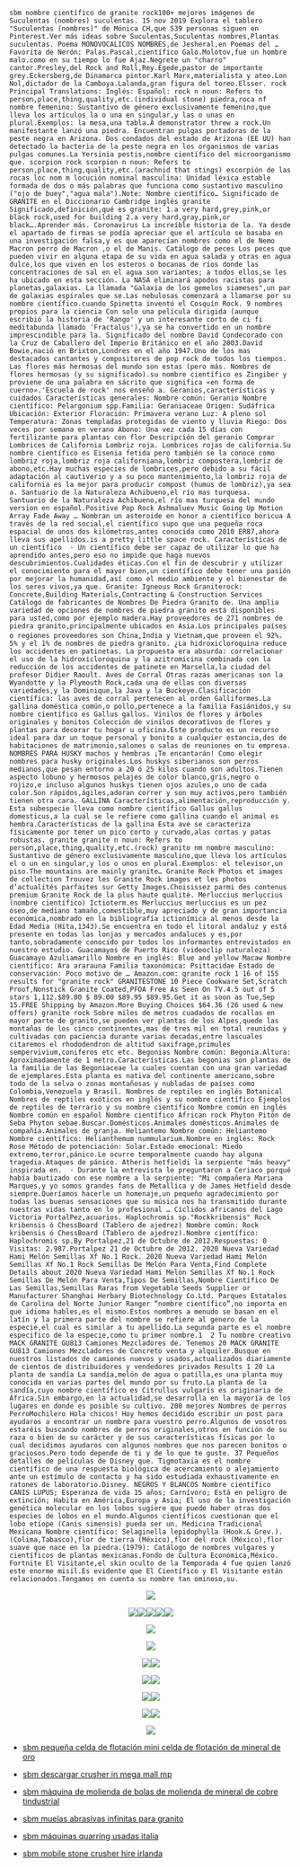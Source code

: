 
```
sbm nombre científico de granite rock100+ mejores imágenes de Suculentas (nombres) suculentas. 15 nov 2019 Explora el tablero "Suculentas (nombres)" de Mónica CH,que 539 personas siguen en Pinterest.Ver más ideas sobre Suculentas,Suculentas nombres,Plantas suculentas. Poema MONOVOCALICOS NOMBRES,de Jesheral,en Poemas del … Favorita de Nerón: Palas.Pascal,científico Galo.Molotov,fue un hombre malo.como en su tiempo lo fue Ajaz.Negrete un "charro" cantor.Presley,del Rock and Roll,Rey.Egede,pastor de importante grey.Eckersberg,de Dinamarca pintor.Karl Marx,materialista y ateo.Lon Nol,dictador de la Camboya.Lalanda,gran figura del toreo.Elsser. rock Principal Translations: Inglés: Español: rock n noun: Refers to person,place,thing,quality,etc.(individual stone) piedra,roca nf nombre femenino: Sustantivo de género exclusivamente femenino,que lleva los artículos la o una en singular,y las o unas en plural.Exemplos: la mesa,una tabla.A demonstrator threw a rock.Un manifestante lanzó una piedra. Encuentran pulgas portadoras de la peste negra en Arizona. Dos condados del estado de Arizona (EE UU) han detectado la bacteria de la peste negra en los organismos de varias pulgas comunes.La Yersinia pestis,nombre científico del microorganismo que. scorpion rock scorpion n noun: Refers to person,place,thing,quality,etc.(arachnid that stings) escorpión de las rocas loc nom m locución nominal masculina: Unidad léxica estable formada de dos o más palabras que funciona como sustantivo masculino ("ojo de buey","agua mala").Note: Nombre científico… Significado de GRANITE en el Diccionario Cambridge inglés granite Significado,definición,qué es granite: 1.a very hard,grey,pink,or black rock,used for building 2.a very hard,gray,pink,or black….Aprender más. Coronavirus La increíble historia de la. Ya desde el apartado de firmas se podía apreciar que el artículo se basaba en una investigación falsa,y es que aparecían nombres como el de Nemo Macron perro de Macron ,o el de Manis. Catálogo de peces Los peces que pueden vivir en alguna etapa de su vida en agua salada y otras en agua dulce,los que viven en los esteros o bocanas de ríos donde las concentraciones de sal en el agua son variantes; a todos ellos,se les ha ubicado en esta sección. La NASA eliminará apodos racistas para planetas,galaxias. La llamada "Galaxia de los gemelos siameses",un par de galaxias espirales que se.Las nebulosas comenzará a llamarse por su nombre científico.cuando Spinetta inventó el Cosquín Rock. 9 nombres propios para la ciencia Con solo una película dirigida (aunque escribió la historia de 'Rango' y un interesante corto de ci fi meditabunda llamado 'Fractalus'),ya se ha convertido en un nombre imprescindible para la. Significado del nombre David Condecorado con la Cruz de Caballero del Imperio Británico en el año 2003.David Bowie,nació en Brixton,Londres en el año 1947.Uno de los mas destacados cantantes y compositores de pop rock de todos los tiempos. Las flores más hermosas del mundo son estas (pero más. Nombres de flores hermosas (y su significado).su nombre científico es Zingiber y proviene de una palabra en sácrito que significa «en forma de cuerno».'Escuela de rock' nos enseñó a. Geranios,características y cuidados Características generales: Nombre común: Geranio Nombre científico: Pelargonium spp.Familia: Geraniaceae Origen: Sudáfrica Ubicación: Exterior Floración: Primavera verano Luz: A pleno sol Temperatura: Zonas templadas protegidas de viento y lluvia Riego: Dos veces por semana en verano Abono: Una vez cada 15 días con fertilizante para plantas con flor Descripción del geranio Comprar Lombrices de California Lombriz roja. Lombrices rojas de california.Su nombre científico es Eisenia fetida pero también se la conoce como lombriz roja,lombriz roja californiana,lombriz compostera,lombriz de abono,etc.Hay muchas especies de lombrices,pero debido a su fácil adaptación al cautiverio y a su poco mantenimiento,la lombriz roja de california es la mejor para producir compost (humus de lombriz),ya sea a. Santuario de la Naturaleza Achibueno,el río mas turquesa.  · Santuario de la Naturaleza Achibueno,el río mas turquesa del mundo version en español.Positive Pop Rock Ashmaluev Music Going Up Motion Array Fade Away … Nombran un asteroide en honor a científico boricua A través de la red social,el científico supo que una pequeña roca espacial de unos dos kilómetros,antes conocida como 2010 ER87,ahora lleva sus apellidos.is a pretty little space rock. Características de un científico  · Un científico debe ser capaz de utilizar lo que ha aprendido antes,pero eso no impide que haga nuevos descubrimientos.Cualidades éticas.Con el fin de descubrir y utilizar el conocimiento para el mayor bien,un científico debe tener una pasión por mejorar la humanidad,así como el medio ambiente y el bienestar de los seres vivos,ya que. Granite: Igneous Rock Graniterock: Concrete,Building Materials,Contracting & Construction Services Catálogo de fabricantes de Nombres De Piedra Granito de. Una amplia variedad de opciones de nombres de piedra granito está disponibles para usted,como por ejemplo madera.Hay proveedores de 271 nombres de piedra granito,principalmente ubicados en Asia.Los principales países o regiones proveedores son China,India y Vietnam,que proveen el 92%，5% y el 1% de nombres de piedra granito. ¿La hidroxicloroquina reduce los accidentes en patinetas. La propuesta era absurda: correlacionar el uso de la hidroxicloroquina y la azitromicina combinada con la reducción de los accidentes de patinete en Marsella,la ciudad del profesor Didier Raoult. Aves de Corral Otras razas americanas son la Wyandotte y la Plymouth Rock,cada una de ellas con diversas variedades,y la Dominique,la Java y la Buckeye.Clasificación científica: las aves de corral pertenecen al orden Galliformes.La gallina doméstica común,o pollo,pertenece a la familia Fasiánidos,y su nombre científico es Gallus gallus. Vinilos de flores y árboles originales y bonitos Colección de vinilos decorativos de flores y plantas para decorar tu hogar u oficina.Este producto es un recurso ideal para dar un toque personal y bonito a cualquier estancia,des de habitaciones de matrimonio,salones o salas de reuniones en tu empresa. NOMBRES PARA HUSKY machos y hembras ¡Te encantarán! Como elegir nombres para husky originales.Los huskys siberianos son perros medianos,que pesan entorno a 20 ó 25 kilos cuando son adultos.Tienen aspecto lobuno y hermosos pelajes de color blanco,gris,negro o rojizo,e incluso algunos huskys tienen ojos azules,o uno de cada color.Son rápidos,ágiles,adoran correr y son muy activos,pero también tienen otra cara. GALLINA Características,alimentación,reproducción y. Esta subespecie lleva como nombre científico Gallus gallus domesticus,a la cual se le refiere como gallina cuando el animal es hembra.Características de la gallina Esta ave se caracteriza físicamente por tener un pico corto y curvado,alas cortas y patas robustas. granite granite n noun: Refers to person,place,thing,quality,etc.(rock) granito nm nombre masculino: Sustantivo de género exclusivamente masculino,que lleva los artículos el o un en singular,y los o unos en plural.Exemplos: el televisor,un piso.The mountains are mainly granite… Granite Rock Photos et images de collection Trouvez les Granite Rock images et les photos d’actualités parfaites sur Getty Images.Choisissez parmi des contenus premium Granite Rock de la plus haute qualité. Merluccius merluccius (nombre científico) Ictioterm.es Merluccius merluccius es un pez óseo,de mediano tamaño,comestible,muy apreciado y de gran importancia económica,nombrado en la bibliografía ictionímica al menos desde la Edad Media (Hita,1343).Se encuentra en todo el litoral andaluz y está presente en todas las lonjas y mercados andaluces y es,por tanto,sobradamente conocido por todos los informantes entrevistados en nuestro estudio. Guacamayos de Puerto Rico (videoclip naturaleza)  · Guacamayo Azuliamarillo Nombre en inglés: Blue and yellow Macaw Nombre científico: Ara ararauna Familia taxonómica: Psittacidae Estado de conservación: Poco motivo de … Amazon.com: granite rock 1 16 of 155 results for "granite rock" GRANITESTONE 10 Piece Cookware Set,Scratch Proof,Nonstick Granite Coated,PFOA Free As Seen On TV.4.5 out of 5 stars 1,112.$89.00 $ 89.00 $89.95 $89.95.Get it as soon as Tue,Sep 15.FREE Shipping by Amazon.More Buying Choices $64.36 (26 used & new offers) granite rock Sobre miles de metros cuadados de rocallas en mayor parte de granito,se pueden ver plantas de los Alpes,quede las montañas de los cinco continentes,mas de tres mil en total reunidas y cultivadas con paciencia durante varias decadas,entre lascuales citaremos el rhododendron de altitud saxifrage,primules sempervivium,coniferos etc etc. Begonias Nombre común: Begonia.Altura: Aproximadamente de 1 metro.Características.Las begonias son plantas de la familia de las Begoniaceae la cuales cuentan con una gran variedad de ejemplares.Esta planta es nativa del continente americano,sobre todo de la selva o zonas montañosas y nubladas de países como Colombia,Venezuela y Brasil. Nombres de reptiles en inglés Botanical Nombres de reptiles exóticos en inglés y su nombre científico Ejemplos de reptiles de terrario y su nombre cientifico Nombre común en inglés Nombre común en español Nombre científico African rock Phyton Pitón de Seba Phyton sebae.Buscar.Domésticos.Animales domésticos.Animales de compañía.Animales de granja. Heliantemo Nombre común: Heliantemo Nombre científico: Helianthemum nummularium.Nombre en inglés: Rock Rose Método de potenciación: Solar.Estado emocional: Miedo extremo,terror,pánico.Le ocurre temporalmente cuando hay alguna tragedia.Ataques de pánico. Atheris hetfieldi la serpiente "más heavy" inspirada en.  · Durante la entrevista le preguntaron a Ceriaco porqué había bautizado con ese nombre a la serpiente: "Mi compañera Mariana Marques,y yo somos grandes fans de Metallica y de James Hetfield desde siempre.Queríamos hacerle un homenaje,un pequeño agradecimiento por todas las buenas sensaciones que su música nos ha transmitido durante nuestras vidas tanto en lo profesional … Cíclidos africanos del Lago Victoria PortalPez,acuarios. Haplochromis sp."Rockkribensis" Rock kribensis ó ChessBoard (Tablero de ajedrez) Nombre común: Rock kribensis ó ChessBoard (Tablero de ajedrez).Nombre científico: Haplochromis sp.By Portalpez,21 de Octubre de 2012.Respuestas: 0 Visitas: 2.987.Portalpez 21 de Octubre de 2012. 2020 Nueva Variedad Hami Melón Semillas Xf No.1 Rock. 2020 Nueva Variedad Hami Melón Semillas Xf No.1 Rock Semillas De Melón Para Venta,Find Complete Details about 2020 Nueva Variedad Hami Melón Semillas Xf No.1 Rock Semillas De Melón Para Venta,Tipos De Semillas,Nombre Científico De Las Semillas,Semillas Raras from Vegetable Seeds Supplier or Manufacturer Shanghai Herbary Biotechnology Co.Ltd. Parques Estatales de Carolina del Norte Junior Ranger “nombre científico”,no importa en que idioma hables,es el mismo.Estos nombres a menudo se basan en el latín y la primera parte del nombre se refiere al genero de la especie,el cual es similar a tu apellido.La segunda parte es el nombre especifico de la especie,como tu primer nombre.1  2 Tu nombre creativo MACK GRANITE GU813 Camiones Mezcladores de. Tenemos 20 MACK GRANITE GU813 Camiones Mezcladores de Concreto venta y alquiler.Busque en nuestros listados de camiones nuevos y usados,actualizados diariamente de cientos de distribuidores y vendedores privados Results 1 20 La planta de sandía La sandía,melón de agua o patilla,es una planta muy conocida en varias partes del mundo por su fruto.La planta de la sandía,cuyo nombre científico es Citrullus vulgaris es originaria de África.Sin embargo,en la actualidad,se desarrolla en la mayoría de los lugares en donde es posible su cultivo. 200 mejores Nombres de perros PerroMochilero Hola chicos! Hoy hemos decidido escribir un post para ayudaros a encontrar un nombre para vuestro perro.Algunos de vosotros estaréis buscando nombres de perros originales,otros en función de su raza o bien de su carácter y de sus características físicas por lo cual decidimos ayudaros con algunos nombres que nos parecen bonitos o graciosos.Pero todo depende de ti y de lo que te guste. 37 Pequeños detalles de películas de Disney que. Tigmotaxia es el nombre científico de una respuesta biológica de acercamiento o alejamiento ante un estímulo de contacto y ha sido estudiada exhaustivamente en ratones de laboratorio.Disney. NEGROS Y BLANCOS Nombre científico CANIS LUPUS; Esperanza de vida 15 años; Carnívoro; Está en peligro de extinción; Habita en América,Europa y Asia; El uso de la investigación genética molecular en los lobos sugiere que puede haber otras dos especies de lobos en el mundo.Algunos científicos cuestionan que el lobo etíope (Canis simensis) pueda ser un. Medicina Tradicional Mexicana Nombre científico: Selaginella lepidophylla (Hook.& Grev.).(Colima,Tabasco),flor de tierra (México),flor del rock (México),flor suave que nace en la piedra.(1979): Catálogo de nombres vulgares y científicos de plantas mexicanas.Fondo de Cultura Económica,México. Fortnite El Visitante,el skin oculto de la Temporada 4 fue quien lanzó este enorme misil.Es evidente que El Científico y El Visitante están relacionados.Tengamos en cuenta su nombre tan ominoso,su. 
```

<div align="center">

<a href="https://es-crusher.shibang-china.com/github&k=sbm+nombre+cient%C3%ADfico+de+granite+rock"><img src="https://static.shibang-china.com/es/crusher/logo.jpg"></a>

<a href="https://es-crusher.shibang-china.com/github&k=sbm+nombre+cient%C3%ADfico+de+granite+rock"><img src="https://static.shibang-china.com/es/crusher/index.jpg"></a><a href="https://es-crusher.shibang-china.com/material.htmlgithub&k=sbm+nombre+cient%C3%ADfico+de+granite+rock"><img src="https://static.shibang-china.com/es/crusher/material.jpg"></a><a href="https://es-crusher.shibang-china.com/application.htmlgithub&k=sbm+nombre+cient%C3%ADfico+de+granite+rock"><img src="https://static.shibang-china.com/es/crusher/application.jpg"></a><a href="https://es-crusher.shibang-china.com/aboutus.htmlgithub&k=sbm+nombre+cient%C3%ADfico+de+granite+rock"><img src="https://static.shibang-china.com/es/crusher/aboutus.jpg"></a><a href="https://es-crusher.shibang-china.com/contact.htmlgithub&k=sbm+nombre+cient%C3%ADfico+de+granite+rock"><img src="https://static.shibang-china.com/es/crusher/contact.jpg"></a>

<a href="https://es-crusher.shibang-china.com/github&k=sbm+nombre+cient%C3%ADfico+de+granite+rock"><img src="https://static.shibang-china.com/es/crusher/banner.jpg"></a>

<a href="https://swt.shibang-china.com/github&k=sbm+nombre+cient%C3%ADfico+de+granite+rock"><img src="https://static.shibang-china.com/es/crusher/text.jpg"></a>

<a href="https://swt.shibang-china.com/github&k=sbm+nombre+cient%C3%ADfico+de+granite+rock"><img src="https://static.shibang-china.com/es/crusher/chat.jpg"></a><a href="https://es-crusher.shibang-china.com/contact.htmlgithub&k=sbm+nombre+cient%C3%ADfico+de+granite+rock"><img src="https://static.shibang-china.com/es/crusher/message.jpg"></a>

<a href="https://es-crusher.shibang-china.com/products/pe.htmlgithub&k=sbm+nombre+cient%C3%ADfico+de+granite+rock"><img src="https://static.shibang-china.com/es/crusher/pe.jpg"></a><a href="https://es-crusher.shibang-china.com/products/pf.htmlgithub&k=sbm+nombre+cient%C3%ADfico+de+granite+rock"><img src="https://static.shibang-china.com/es/crusher/pf.jpg"></a>

<a href="https://es-crusher.shibang-china.com/products/hpt.htmlgithub&k=sbm+nombre+cient%C3%ADfico+de+granite+rock"><img src="https://static.shibang-china.com/es/crusher/hpt.jpg"></a><a href="https://es-crusher.shibang-china.com/products/vsi.htmlgithub&k=sbm+nombre+cient%C3%ADfico+de+granite+rock"><img src="https://static.shibang-china.com/es/crusher/vsi.jpg"></a>

<a href="https://es-crusher.shibang-china.com/products/klv.htmlgithub&k=sbm+nombre+cient%C3%ADfico+de+granite+rock"><img src="https://static.shibang-china.com/es/crusher/klv.jpg"></a><a href="https://es-crusher.shibang-china.com/products/portable.htmlgithub&k=sbm+nombre+cient%C3%ADfico+de+granite+rock"><img src="https://static.shibang-china.com/es/crusher/portable.jpg"></a>

<a href="https://swt.shibang-china.com/github&k=sbm+nombre+cient%C3%ADfico+de+granite+rock"><img src="https://static.shibang-china.com/es/crusher/case.jpg"></a>

</div>


* [sbm pequeña celda de flotación mini celda de flotación de mineral de oro](sbm%20peque%C3%B1a%20celda%20de%20flotaci%C3%B3n%20mini%20celda%20de%20flotaci%C3%B3n%20de%20mineral%20de%20oro.md)

* [sbm descargar crusher in mega mall mp](sbm%20descargar%20crusher%20in%20mega%20mall%20mp.md)

* [sbm máquina de molienda de bolas de molienda de mineral de cobre tindustrial](sbm%20m%C3%A1quina%20de%20molienda%20de%20bolas%20de%20molienda%20de%20mineral%20de%20cobre%20tindustrial.md)

* [sbm muelas abrasivas infinitas para granito](sbm%20muelas%20abrasivas%20infinitas%20para%20granito.md)

* [sbm máquinas quarring usadas italia](sbm%20m%C3%A1quinas%20quarring%20usadas%20italia.md)

* [sbm mobile stone crusher hire irlanda](sbm%20mobile%20stone%20crusher%20hire%20irlanda.md)